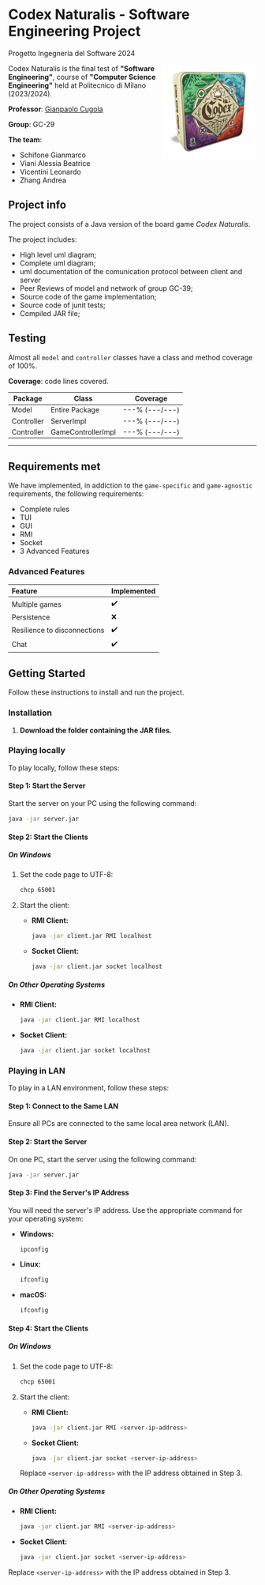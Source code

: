 # Codex Naturalis - Software Engineering Project
Progetto Ingegneria del Software 2024

<img src="src/main/resources/Codex_scatola.png" width=192px height=192px align="right"  alt="Codex Naturalis Logo"/>

Codex Naturalis is the final test of **"Software Engineering"**, course of **"Computer Science Engineering"**
held at Politecnico di Milano (2023/2024). <br />

**Professor**: [Gianpaolo Cugola](https://cugola.faculty.polimi.it/images/paolino.jpg)

**Group**: GC-29

**The team**:
- Schifone Gianmarco
- Viani Alessia Beatrice
- Vicentini Leonardo
- Zhang Andrea

## Project info
The project consists of a Java version of the board game *Codex Naturalis*.

The project includes:
- High level uml diagram;
- Complete uml diagram;
- uml documentation of the comunication protocol between client and server
- Peer Reviews of model and network of group GC-39;
- Source code of the game implementation;
- Source code of junit tests;
- Compiled JAR file;

## Testing

Almost all `model` and `controller` classes have a class and method coverage of 100%.

**Coverage**: code lines covered.

| Package   | Class              | Coverage       |
|-----------|--------------------|----------------|
| Model     | Entire Package     | ---% (---/---) |
| Controller | ServerImpl         | ---% (---/---) |
| Controller | GameControllerImpl | ---% (---/---) | 

---

## Requirements met
We have implemented, in addiction to the `game-specific` and `game-agnostic` requirements,  the following requirements:
- Complete rules
- TUI
- GUI
- RMI
- Socket
- 3 Advanced Features

### Advanced Features
| Feature                      | Implemented  |
|:-                            |:-            |
|Multiple games                |✔️            |
|Persistence                   |❌            |
|Resilience to disconnections  |✔️            |
|Chat                          |✔️            |









## Getting Started

Follow these instructions to install and run the project.

### Installation

1. **Download the folder containing the JAR files.**



### Playing locally

To play locally, follow these steps:

#### Step 1: Start the Server

Start the server on your PC using the following command:

```sh
java -jar server.jar
```

#### Step 2: Start the Clients

##### On Windows

1. Set the code page to UTF-8:

    ```sh
    chcp 65001
    ```

2. Start the client:
   - **RMI Client:**
     ```sh
     java -jar client.jar RMI localhost
     ```
   - **Socket Client:**
     ```sh
     java -jar client.jar socket localhost
     ```

##### On Other Operating Systems

- **RMI Client:**
     ```sh
     java -jar client.jar RMI localhost
     ```

- **Socket Client:**
  ```sh
  java -jar client.jar socket localhost
  ```




### Playing in LAN

To play in a LAN environment, follow these steps:

#### Step 1: Connect to the Same LAN

Ensure all PCs are connected to the same local area network (LAN).

#### Step 2: Start the Server

On one PC, start the server using the following command:

```sh
java -jar server.jar
```

#### Step 3: Find the Server's IP Address

You will need the server's IP address. Use the appropriate command for your operating system:

- **Windows:**

  ```sh
  ipconfig
  ```

- **Linux:**

  ```sh
  ifconfig
  ```

- **macOS:**

  ```sh
  ifconfig
  ```

#### Step 4: Start the Clients

##### On Windows

1. Set the code page to UTF-8:

    ```sh
    chcp 65001
    ```

2. Start the client:

   - **RMI Client:**
     ```sh
     java -jar client.jar RMI <server-ip-address>
     ```
   - **Socket Client:**
     ```sh
     java -jar client.jar socket <server-ip-address>
     ```

    Replace `<server-ip-address>` with the IP address obtained in Step 3.

##### On Other Operating Systems

- **RMI Client:**

  ```sh
  java -jar client.jar RMI <server-ip-address>
  ```

- **Socket Client:**

  ```sh
  java -jar client.jar socket <server-ip-address>
  ```

Replace `<server-ip-address>` with the IP address obtained in Step 3.

